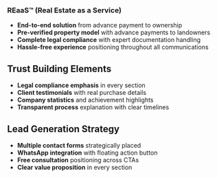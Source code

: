 ### REaaS™ (Real Estate as a Service)

- **End-to-end solution** from advance payment to ownership
- **Pre-verified property model** with advance payments to landowners
- **Complete legal compliance** with expert documentation handling
- **Hassle-free experience** positioning throughout all communications

## Trust Building Elements

- **Legal compliance emphasis** in every section
- **Client testimonials** with real purchase details
- **Company statistics** and achievement highlights
- **Transparent process** explanation with clear timelines

## Lead Generation Strategy

- **Multiple contact forms** strategically placed
- **WhatsApp integration** with floating action button
- **Free consultation** positioning across CTAs
- **Clear value proposition** in every section
